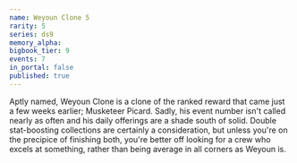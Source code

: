```yaml
---
name: Weyoun Clone 5
rarity: 5
series: ds9
memory_alpha:
bigbook_tier: 9
events: 7
in_portal: false
published: true
---
```


Aptly named, Weyoun Clone is a clone of the ranked reward that came just a few weeks earlier; Musketeer Picard. Sadly, his event number isn't called nearly as often and his daily offerings are a shade south of solid. Double stat-boosting collections are certainly a consideration, but unless you're on the precipice of finishing both, you're better off looking for a crew who excels at something, rather than being average in all corners as Weyoun is.

